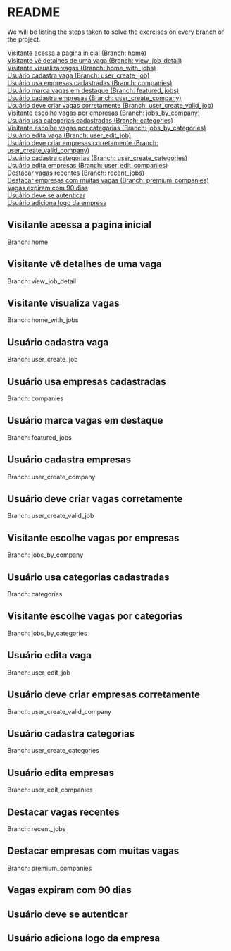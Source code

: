 # README

We will be listing the steps taken to solve the exercises on every branch of the project.

[Visitante acessa a pagina inicial (Branch: home)](#visitante-acessa-a-pagina-inicial)  
[Visitante vê detalhes de uma vaga (Branch: view_job_detail)](#visitante-ve-detalhes-de-uma-vaga)  
[Visitante visualiza vagas (Branch: home_with_jobs)](#visitante-visualiza-vagas)  
[Usuário cadastra vaga (Branch: user_create_job)](#usuario-cadastra-vaga)  
[Usuário usa empresas cadastradas (Branch: companies)](#usuario-usa-empresas-cadastradas)  
[Usuário marca vagas em destaque (Branch: featured_jobs)](#usuario-marca-vagas-em-destaque)  
[Usuário cadastra empresas (Branch: user_create_company)](#usuario-cadastra-empresas)  
[Usuário deve criar vagas corretamente (Branch: user_create_valid_job)](#usuario-deve-criar-vagas-corretamente)  
[Visitante escolhe vagas por empresas (Branch: jobs_by_company)](#visitante-escolhe-vagas-por-empresas)  
[Usuário usa categorias cadastradas (Branch: categories)](#usuario-usa-categorias-cadastradas)  
[Visitante escolhe vagas por categorias (Branch: jobs_by_categories)](#visitante-escolhe-vagas-por-categorias)  
[Usuário edita vaga (Branch: user_edit_job)](#usuario-edita-vaga)  
[Usuário deve criar empresas corretamente (Branch: user_create_valid_company)](#usuario-deve-criar-empresas-corretamente)  
[Usuário cadastra categorias (Branch: user_create_categories)](#usuario-cadastra-categorias)  
[Usuário edita empresas (Branch: user_edit_companies)](#usuario-edita-empresas)  
[Destacar vagas recentes (Branch: recent_jobs)](#destacar-vagas-recentes)  
[Destacar empresas com muitas vagas (Branch: premium_companies)](#destacar-empresas-com-muitas-vagas)  
[Vagas expiram com 90 dias](#vagas-expiram-com-90-dias)  
[Usuário deve se autenticar](#usuario-deve-se-autenticar)  
[Usuário adiciona logo da empresa](#usuario-adiciona-logo-da-empresa)  


## Visitante acessa a pagina inicial
Branch: home

## Visitante vê detalhes de uma vaga
Branch: view_job_detail

## Visitante visualiza vagas
Branch: home_with_jobs

## Usuário cadastra vaga
Branch: user_create_job

## Usuário usa empresas cadastradas
Branch: companies

## Usuário marca vagas em destaque
Branch: featured_jobs

## Usuário cadastra empresas
Branch: user_create_company

## Usuário deve criar vagas corretamente
Branch: user_create_valid_job

## Visitante escolhe vagas por empresas
Branch: jobs_by_company

## Usuário usa categorias cadastradas
Branch: categories

## Visitante escolhe vagas por categorias
Branch: jobs_by_categories

## Usuário edita vaga
Branch: user_edit_job

## Usuário deve criar empresas corretamente
Branch: user_create_valid_company

## Usuário cadastra categorias
Branch: user_create_categories

## Usuário edita empresas
Branch: user_edit_companies

## Destacar vagas recentes
Branch: recent_jobs

## Destacar empresas com muitas vagas
Branch: premium_companies

## Vagas expiram com 90 dias

## Usuário deve se autenticar

## Usuário adiciona logo da empresa
